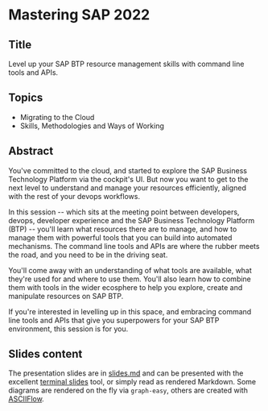 # Mastering SAP 2022

## Title

Level up your SAP BTP resource management skills with command line tools and APIs.

## Topics

* Migrating to the Cloud
* Skills, Methodologies and Ways of Working

## Abstract

You've committed to the cloud, and started to explore the SAP Business Technology Platform via the cockpit's UI. But now you want to get to the next level to understand and manage your resources efficiently, aligned with the rest of your devops workflows.

In this session -- which sits at the meeting point between developers, devops, developer experience and the SAP Business Technology Platform (BTP) -- you'll learn what resources there are to manage, and how to manage them with powerful tools that you can build into automated mechanisms. The command line tools and APIs are where the rubber meets the road, and you need to be in the driving seat.

You'll come away with an understanding of what tools are available, what they're used for and where to use them. You'll also learn how to combine them with tools in the wider ecosphere to help you explore, create and manipulate resources on SAP BTP.

If you're interested in levelling up in this space, and embracing command line tools and APIs that give you superpowers for your SAP BTP environment, this session is for you.

## Slides content

The presentation slides are in [slides.md](slides.md) and can be presented with the excellent [terminal slides](https://github.com/maaslalani/slides) tool, or simply read as rendered Markdown. Some diagrams are rendered on the fly via `graph-easy`, others are created with [ASCIIFlow](https://github.com/lewish/asciiflow).
